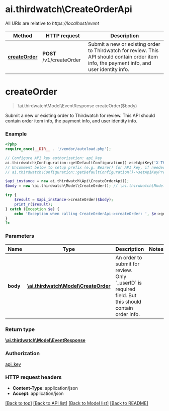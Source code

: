 # ai.thirdwatch\CreateOrderApi

All URIs are relative to *https://localhost/event*

Method | HTTP request | Description
------------- | ------------- | -------------
[**createOrder**](CreateOrderApi.md#createOrder) | **POST** /v1/createOrder | Submit a new or existing order to Thirdwatch for review. This API should contain order item info, the payment info, and user identity info.


# **createOrder**
> \ai.thirdwatch\Model\EventResponse createOrder($body)

Submit a new or existing order to Thirdwatch for review. This API should contain order item info, the payment info, and user identity info.

### Example
```php
<?php
require_once(__DIR__ . '/vendor/autoload.php');

// Configure API key authorization: api_key
ai.thirdwatch\Configuration::getDefaultConfiguration()->setApiKey('X-THIRDWATCH-API-KEY', 'YOUR_API_KEY');
// Uncomment below to setup prefix (e.g. Bearer) for API key, if needed
// ai.thirdwatch\Configuration::getDefaultConfiguration()->setApiKeyPrefix('X-THIRDWATCH-API-KEY', 'Bearer');

$api_instance = new ai.thirdwatch\Api\CreateOrderApi();
$body = new \ai.thirdwatch\Model\CreateOrder(); // \ai.thirdwatch\Model\CreateOrder | An order to submit for review. Only `_userID` is required field. But this should contain order info.

try {
    $result = $api_instance->createOrder($body);
    print_r($result);
} catch (Exception $e) {
    echo 'Exception when calling CreateOrderApi->createOrder: ', $e->getMessage(), PHP_EOL;
}
?>
```

### Parameters

Name | Type | Description  | Notes
------------- | ------------- | ------------- | -------------
 **body** | [**\ai.thirdwatch\Model\CreateOrder**](../Model/CreateOrder.md)| An order to submit for review. Only &#x60;_userID&#x60; is required field. But this should contain order info. |

### Return type

[**\ai.thirdwatch\Model\EventResponse**](../Model/EventResponse.md)

### Authorization

[api_key](../../README.md#api_key)

### HTTP request headers

 - **Content-Type**: application/json
 - **Accept**: application/json

[[Back to top]](#) [[Back to API list]](../../README.md#documentation-for-api-endpoints) [[Back to Model list]](../../README.md#documentation-for-models) [[Back to README]](../../README.md)

